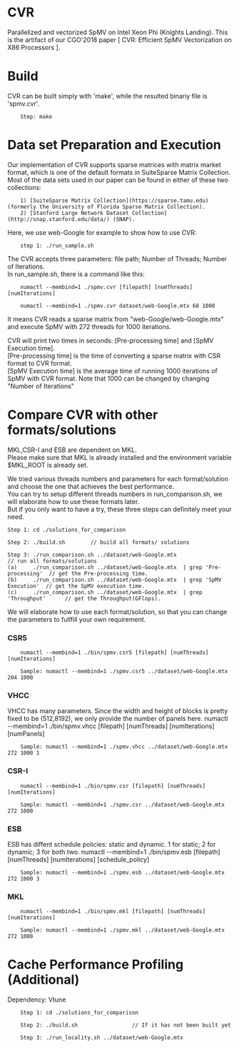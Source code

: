 # CVR
Parallelized and vectorized SpMV on Intel Xeon Phi (Knights Landing). 
This is the artifact of our CGO'2018 paper [ CVR: Efficient SpMV Vectorization on X86 Processors ].

# Build
CVR can be built simply with 'make', while the resulted binariy file is 'spmv.cvr'.

		Step: make       

# Data set Preparation and Execution
Our implementation of CVR supports sparse matrices with matrix market format, which is one of the default formats in SuiteSparse Matrix Collection. Most of the data sets used in our paper can be found in either of these two collections:

		1) [SuiteSparse Matrix Collection](https://sparse.tamu.edu) (formerly the University of Florida Sparse Matrix Collection).
		2) [Stanford Large Network Dataset Collection](http://snap.stanford.edu/data/) (SNAP).

Here, we use web-Google for example to show how to use CVR:

		step 1: ./run_sample.sh

The CVR accepts three parameters: file path; Number of Threads; Number of Iterations. <br>
In run_sample.sh, there is a command like this:

		numactl --membind=1 ./spmv.cvr [filepath] [numThreads] [numIterations]

		numactl --membind=1 ./spmv.cvr dataset/web-Google.mtx 68 1000

It means CVR reads a sparse matrix from "web-Google/web-Google.mtx" and execute SpMV with 272 threads for 1000 iterations. 

CVR will print two times in seconds: [Pre-processing time] and [SpMV Execution time]. <br>
[Pre-processing time] is the time of converting a sparse matrix with CSR format to CVR format. <br>
[SpMV Execution time] is the average time of running 1000 iterations of SpMV with CVR format. Note that 1000 can be changed by changing "Number of Iterations" <br>

# Compare CVR with other formats/solutions
MKL,CSR-I and ESB are dependent on MKL. <br>
Please make sure that MKL is already installed and the environment variable $MKL_ROOT is already set. <br>

We tried various threads numbers and parameters for each format/solution and choose the one that achieves the best performance.<br>
You can try to setup different threads numbers in run_comparison.sh, we will elaborate how to use these formats later. <br>
But if you only want to have a try, these three steps can definitely meet your need. <br>

	Step 1: cd ./solutions_for_comparison

	Step 2: ./build.sh        // build all formats/ solutions

	Step 3: ./run_comparison.sh ../dataset/web-Google.mtx                           // run all formats/solutions 
	(a)     ./run_comparison.sh ../dataset/web-Google.mtx  | grep 'Pre-processing'  // get the Pre-processing time. 
	(b)     ./run_comparison.sh ../dataset/web-Google.mtx  | grep 'SpMV Execution'  // get the SpMV execution time. 
	(c)     ./run_comparison.sh ../dataset/web-Google.mtx  | grep 'Throughput'      // get the Throughput(GFlops).

We will elaborate how to use each format/solution, so that you can change the parameters to fullfill your own requirement.
### CSR5
		numactl --membind=1 ./bin/spmv.csr5 [filepath] [numThreads] [numIterations]

		Sample: numactl --membind=1 ./spmv.csr5 ../dataset/web-Google.mtx 204 1000
### VHCC
VHCC has many parameters. Since the width and height of blocks is pretty fixed to be (512,8192), we only provide the number of panels here.
		numactl --membind=1 ./bin/spmv.vhcc [filepath] [numThreads] [numIterations] [numPanels]
		
		Sample: numactl --membind=1 ./spmv.vhcc ../dataset/web-Google.mtx 272 1000 1
### CSR-I
		numactl --membind=1 ./bin/spmv.csr [filepath] [numThreads] [numIterations]
	
		Sample: numactl --membind=1 ./spmv.csr ../dataset/web-Google.mtx 272 1000
### ESB
ESB has diffent schedule policies: static and dynamic. 1 for static; 2 for dynamic; 3 for both two.
		numactl --membind=1 ./bin/spmv.esb [filepath] [numThreads] [numIterations] [schedule_policy]

		Sample: numactl --membind=1 ./spmv.esb ../dataset/web-Google.mtx 272 1000 3
### MKL
		numactl --membind=1 ./bin/spmv.mkl [filepath] [numThreads] [numIterations]

		Sample: numactl --membind=1 ./spmv.mkl ../dataset/web-Google.mtx 272 1000


# Cache Performance Profiling (Additional)
Dependency:  Vtune

		Step 1: cd ./solutions_for_comparison
		
		Step 2: ./build.sh                 // If it has not been built yet

		Step 3: ./run_locality.sh ../dataset/web-Google.mtx 


